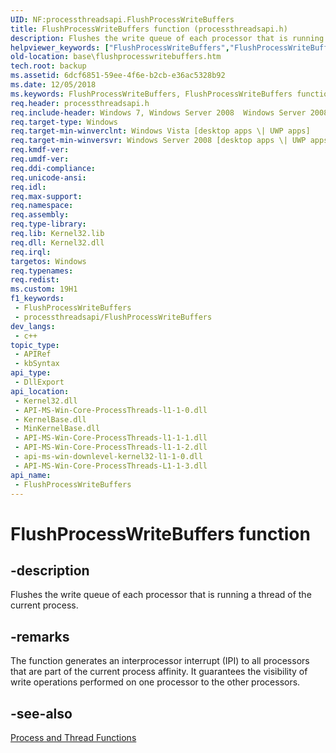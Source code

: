 ```yaml
---
UID: NF:processthreadsapi.FlushProcessWriteBuffers
title: FlushProcessWriteBuffers function (processthreadsapi.h)
description: Flushes the write queue of each processor that is running a thread of the current process.
helpviewer_keywords: ["FlushProcessWriteBuffers","FlushProcessWriteBuffers function","base.flushprocesswritebuffers","processthreadsapi/FlushProcessWriteBuffers","winbase/FlushProcessWriteBuffers"]
old-location: base\flushprocesswritebuffers.htm
tech.root: backup
ms.assetid: 6dcf6851-59ee-4f6e-b2cb-e36ac5328b92
ms.date: 12/05/2018
ms.keywords: FlushProcessWriteBuffers, FlushProcessWriteBuffers function, base.flushprocesswritebuffers, processthreadsapi/FlushProcessWriteBuffers, winbase/FlushProcessWriteBuffers
req.header: processthreadsapi.h
req.include-header: Windows 7, Windows Server 2008  Windows Server 2008 R2, Windows.h
req.target-type: Windows
req.target-min-winverclnt: Windows Vista [desktop apps \| UWP apps]
req.target-min-winversvr: Windows Server 2008 [desktop apps \| UWP apps]
req.kmdf-ver: 
req.umdf-ver: 
req.ddi-compliance: 
req.unicode-ansi: 
req.idl: 
req.max-support: 
req.namespace: 
req.assembly: 
req.type-library: 
req.lib: Kernel32.lib
req.dll: Kernel32.dll
req.irql: 
targetos: Windows
req.typenames: 
req.redist: 
ms.custom: 19H1
f1_keywords:
 - FlushProcessWriteBuffers
 - processthreadsapi/FlushProcessWriteBuffers
dev_langs:
 - c++
topic_type:
 - APIRef
 - kbSyntax
api_type:
 - DllExport
api_location:
 - Kernel32.dll
 - API-MS-Win-Core-ProcessThreads-l1-1-0.dll
 - KernelBase.dll
 - MinKernelBase.dll
 - API-MS-Win-Core-ProcessThreads-l1-1-1.dll
 - API-MS-Win-Core-ProcessThreads-l1-1-2.dll
 - api-ms-win-downlevel-kernel32-l1-1-0.dll
 - API-MS-Win-Core-ProcessThreads-L1-1-3.dll
api_name:
 - FlushProcessWriteBuffers
---
```


# FlushProcessWriteBuffers function


## -description

Flushes the write queue of each processor that is running a thread of the current process.



## -remarks

The function generates an interprocessor interrupt (IPI) to all processors that are part of the current process affinity. It guarantees the visibility of write operations performed on one processor to the other processors.

## -see-also

<a href="/windows/desktop/ProcThread/process-and-thread-functions">Process and Thread Functions</a>
